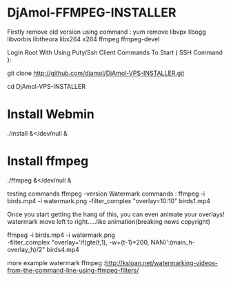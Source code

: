 # DjAmol-FFMPEG-INSTALLER
Firstly remove old version using command :
yum remove libvpx libogg libvorbis libtheora libx264 x264 ffmpeg ffmpeg-devel

Login Root With Using Puty/Ssh Client
Commands To Start ( SSH Command ):

git clone http://github.com/djamol/DjAmol-VPS-INSTALLER.git

cd DjAmol-VPS-INSTALLER

# Install Webmin
./install &amp;&lt;/dev/null &amp;

# Install ffmpeg
./ffmpeg &amp;&lt;/dev/null &amp;

testing commands
ffmpeg -version
Watermark commands :
ffmpeg -i birds.mp4 -i watermark.png -filter_complex "overlay=10:10" birds1.mp4

Once you start getting the hang of this, you can even animate your overlays!
watermark move left to right.....like animation(breaking news copyright)

ffmpeg -i birds.mp4 -i watermark.png \
-filter_complex "overlay='if(gte(t,1), -w+(t-1)*200, NAN)':(main_h-overlay_h)/2" birds4.mp4

more example watermark ffmpeg :http://ksloan.net/watermarking-videos-from-the-command-line-using-ffmpeg-filters/
